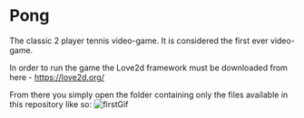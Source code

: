 # Pong
The classic 2 player tennis video-game. It is considered the first ever video-game.

In order to run the game the Love2d framework must be downloaded from here - https://love2d.org/

From there you simply open the folder containing only the files available in this repository like so:
![firstGif](https://user-images.githubusercontent.com/60291476/116222779-8f1d7d80-a757-11eb-9065-b5d82996b82c.gif)
